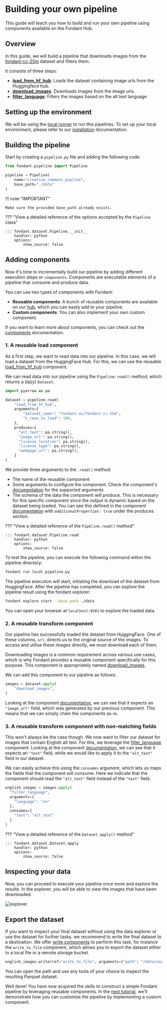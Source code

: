[//]: # (TODO: Add named reference links to the hub for stable links on this page)

# Building your own pipeline

This guide will teach you how to build and run your own pipeline using components available on 
the Fondant Hub.

## Overview

In this guide, we will build a pipeline that downloads images from the 
[fondant-cc-25m](https://huggingface.co/datasets/fondant-ai/fondant-cc-25m) dataset and filters 
them.

It consists of three steps:

* **[load_from_hf_hub](../components/hub.md#load_from_hugging_face_hub#description)**: 
  Loads the dataset containing image urls from the Huggingface hub.
* **[download_images](../components/hub.md#download_images#description)**:
  Downloads images from the image urls. 
* **[filter_language](../components/hub.md#filter_language#description)**:
  Filters the images based on the alt text language

## Setting up the environment

We will be using the [local runner](../runners/local.md) to run this pipelines. To set up your local environment, 
please refer to our [installation](installation.md) documentation.

## Building the pipeline

Start by creating a `pipeline.py` file and adding the following code.

```python
from fondant.pipeline import Pipeline

pipeline = Pipeline(
    name="creative_commons_pipline",
    base_path="./data"
)
```

!!! note "IMPORTANT"

    Make sure the provided base_path already exists.

??? "View a detailed reference of the options accepted by the `Pipeline` class"

    ::: fondant.dataset.Pipeline.__init__
        handler: python
        options:
            show_source: false

## Adding components

Now it's time to incrementally build our pipeline by adding different execution steps or 
`components`. Components are executable elements of a pipeline that consume and produce data.

You can use two types of components with Fondant:

- **Reusable components**: A bunch of reusable components are available on our 
  [hub](https://fondant.ai/en/latest/components/hub/), which you can easily add to your pipeline.
- **Custom components**: You can also implement your own custom component.

If you want to learn more about components, you can check out the 
[components](../components/components.md) documentation.

### 1. A reusable load component

As a first step, we want to read data into our pipeline. In this case, we will load a dataset 
from the HuggingFace Hub. For this, we can use the reusable 
[load_from_hf_hub](../components/hub.md#load_from_hugging_face_hub#description) component.

We can read data into our pipeline using the `Pipeline.read()` method, which returns a (lazy) 
`Dataset`.

```python
import pyarrow as pa

dataset = pipeline.read(
    "load_from_hf_hub",
    arguments={
        "dataset_name": "fondant-ai/fondant-cc-25m",
        "n_rows_to_load": 100,
    },
    produces={
      "alt_text": pa.string(),
      "image_url": pa.string(),
      "license_location": pa.string(),
      "license_type": pa.string(),
      "webpage_url": pa.string(),
    }
)
```

We provide three arguments to the `.read()` method:

- The name of the reusable component
- Some arguments to configure the component. Check the component's 
  [documentation](../components/hub.md#load_from_hugging_face_hub#arguments) for the supported arguments
- The schema of the data the component will produce. This is necessary for this specific 
  component since the output is dynamic based on the dataset being loaded. You can see this 
  defined in the component [documentation](../components/hub.md#load_from_hugging_face_hub#inputs_outputs) with 
  `additionalProperties: true` under the produces section.

??? "View a detailed reference of the `Pipeline.read()` method"

    ::: fondant.dataset.Pipeline.read
        handler: python
        options:
            show_source: false

To test the pipeline, you can execute the following command within the pipeline directory:

```bash
fondant run local pipeline.py
```

The pipeline execution will start, initiating the download of the dataset from HuggingFace.
After the pipeline has completed, you can explore the pipeline result using the fondant explorer:

```bash
fondant explore start --base_path ./data
```

You can open your browser at `localhost:8501` to explore the loaded data.

### 2. A reusable transform component

Our pipeline has successfully loaded the dataset from HuggingFace. One of these columns, 
`url`, directs us to the original source of the images. To access and utilise these images 
directly, we must download each of them.

Downloading images is a common requirement across various use cases, which is why Fondant provides 
a reusable component specifically for this purpose. This component is appropriately named 
[download_images](../components/hub.md#download_images#description).

We can add this component to our pipeline as follows:

```python
images = dataset.apply(
    "download_images",
)
```

Looking at the component [documentation](../components/hub.md#download_images#consumes), we can see that 
it expects an `"image_url"` field, which was generated by our previous component. This means 
that we can simply chain the components as-is.

### 3. A reusable transform component with non-matching fields

This won't always be the case though. We now want to filter our dataset for images that contain 
English alt text. For this, we leverage the 
[filter_language](../components/hub.md#filter_language#description) component. Looking at the component 
[documentation](../components/hub.md#filter_language#consumes), we can see that it expects an `"text"` 
field, while we would like to apply it to the `"alt_text"` field in our dataset.

We can easily achieve this using the `consumes` argument, which lets us maps the fields that the 
component will consume. Here we indicate that the component should read the `"alt_text"` field 
instead of the `"text"` field.

```python
english_images = images.apply(
  "filter_language",
  arguments={
    "language": "en"
  },
  consumes={
    "text": "alt_text"
  }
)
```

??? "View a detailed reference of the `Dataset.apply()` method"

    ::: fondant.dataset.Dataset.apply
        handler: python
        options:
            show_source: false

## Inspecting your data

Now, you can proceed to execute your pipeline once more and explore the results. In the explorer, 
you will be able to view the images that have been downloaded.

![explorer](../art/guides/explorer.png?raw=true)


## Export the dataset

If you want to inspect your final dataset without using the data explorer or use the 
dataset for further tasks, we recommend to write the final dataset to a destination. 
We offer [write components](../components//hub.md) to perform this task, for instance the `write_to_file` component, 
which allows you to export the dataset either to a local file or a remote storage bucket.

```python
english_images.write(ref="write_to_file", arguments={"path": "/data/export"})
```

You can open the path and use any tools of your choice to inspect the resulting Parquet dataset.

Well done! You have now acquired the skills to construct a simple Fondant pipeline by leveraging 
reusable components. In the [next tutorial](implement_custom_components.md), we'll demonstrate how 
you can customise the pipeline by implementing a custom component.
